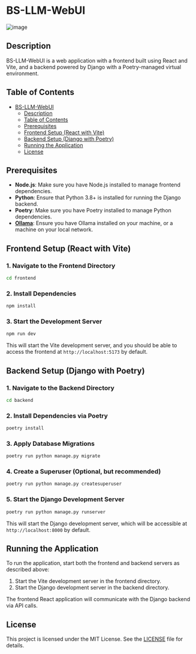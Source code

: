 # BS-LLM-WebUI

![image](https://github.com/user-attachments/assets/08bce57d-75d9-4a41-81dc-babaa85c386f)

## Description

BS-LLM-WebUI is a web application with a frontend built using React and Vite, and a backend powered by Django with a Poetry-managed virtual environment.

## Table of Contents

- [BS-LLM-WebUI](#bs-llm-webui)
  - [Description](#description)
  - [Table of Contents](#table-of-contents)
  - [Prerequisites](#prerequisites)
  - [Frontend Setup (React with Vite)](#frontend-setup-react-with-vite)
  - [Backend Setup (Django with Poetry)](#backend-setup-django-with-poetry)
  - [Running the Application](#running-the-application)
  - [License](#license)

## Prerequisites

- **Node.js**: Make sure you have Node.js installed to manage frontend dependencies.
- **Python**: Ensure that Python 3.8+ is installed for running the Django backend.
- **Poetry**: Make sure you have Poetry installed to manage Python dependencies.
- **[Ollama](https://ollama.com/)**: Ensure you have Ollama installed on your machine, or a machine on your local network.

## Frontend Setup (React with Vite)

### 1. Navigate to the Frontend Directory
```sh
cd frontend
```

### 2. Install Dependencies
```sh
npm install
```

### 3. Start the Development Server
```sh
npm run dev
```

This will start the Vite development server, and you should be able to access the frontend at `http://localhost:5173` by default.

## Backend Setup (Django with Poetry)

### 1. Navigate to the Backend Directory
```sh
cd backend
```

### 2. Install Dependencies via Poetry
```sh
poetry install
```

### 3. Apply Database Migrations
```sh
poetry run python manage.py migrate
```

### 4. Create a Superuser (Optional, but recommended)
```sh
poetry run python manage.py createsuperuser
```

### 5. Start the Django Development Server
```sh
poetry run python manage.py runserver
```

This will start the Django development server, which will be accessible at `http://localhost:8000` by default.

## Running the Application

To run the application, start both the frontend and backend servers as described above:

1. Start the Vite development server in the frontend directory.
2. Start the Django development server in the backend directory.

The frontend React application will communicate with the Django backend via API calls.

## License

This project is licensed under the MIT License. See the [LICENSE](LICENSE) file for details.
